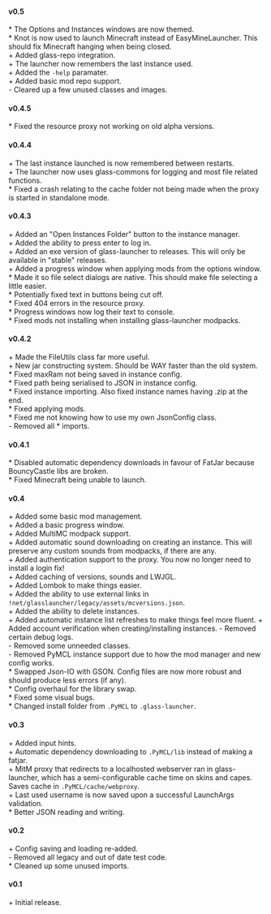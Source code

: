#### v0.5
\* The Options and Instances windows are now themed.  
\* Knot is now used to launch Minecraft instead of EasyMineLauncher. This should fix Minecraft hanging when being closed.  
\+ Added glass-repo integration.  
\+ The launcher now remembers the last instance used.  
\+ Added the `-help` paramater.  
\+ Added basic mod repo support.  
\- Cleared up a few unused classes and images.

#### v0.4.5
\* Fixed the resource proxy not working on old alpha versions.

#### v0.4.4
\+ The last instance launched is now remembered between restarts.  
\+ The launcher now uses glass-commons for logging and most file related functions.  
\* Fixed a crash relating to the cache folder not being made when the proxy is started in standalone mode.  

#### v0.4.3
\+ Added an "Open Instances Folder" button to the instance manager.  
\+ Added the ability to press enter to log in.  
\+ Added an exe version of glass-launcher to releases. This will only be available in "stable" releases.  
\+ Added a progress window when applying mods from the options window.  
\* Made it so file select dialogs are native. This should make file selecting a little easier.  
\* Potentially fixed text in buttons being cut off.  
\* Fixed 404 errors in the resource proxy.  
\* Progress windows now log their text to console.  
\* Fixed mods not installing when installing glass-launcher modpacks.

#### v0.4.2
\+ Made the FileUtils class far more useful.  
\+ New jar constructing system. Should be WAY faster than the old system.  
\* Fixed maxRam not being saved in instance config.  
\* Fixed path being serialised to JSON in instance config.  
\* Fixed instance importing. Also fixed instance names having .zip at the end.  
\* Fixed applying mods.  
\* Fixed me not knowing how to use my own JsonConfig class.  
\- Removed all * imports.

#### v0.4.1
\* Disabled automatic dependency downloads in favour of FatJar because BouncyCastle libs are broken.  
\* Fixed Minecraft being unable to launch.

#### v0.4
\+ Added some basic mod management.  
\+ Added a basic progress window.  
\+ Added MultiMC modpack support.  
\+ Added automatic sound downloading on creating an instance. This will preserve any custom sounds from modpacks, if there are any.  
\+ Added authentication support to the proxy. You now no longer need to install a login fix!  
\+ Added caching of versions, sounds and LWJGL.  
\+ Added Lombok to make things easier.  
\+ Added the ability to use external links in `!net/glasslauncher/legacy/assets/mcversions.json`.  
\+ Added the ability to delete instances.  
\+ Added automatic instance list refreshes to make things feel more fluent.
\+ Added account verification when creating/installing instances.
\- Removed certain debug logs.  
\- Removed some unneeded classes.  
\- Removed PyMCL instance support due to how the mod manager and new config works.  
\* Swapped Json-IO with GSON. Config files are now more robust and should produce less errors (if any).  
\* Config overhaul for the library swap.  
\* Fixed some visual bugs.  
\* Changed install folder from `.PyMCL` to `.glass-launcher`.

#### v0.3
\+ Added input hints.  
\+ Automatic dependency downloading to `.PyMCL/lib` instead of making a fatjar.  
\+ MitM proxy that redirects to a localhosted webserver ran in glass-launcher, which has a semi-configurable cache time on skins and capes. Saves cache in `.PyMCL/cache/webproxy`.  
\+ Last used username is now saved upon a successful LaunchArgs validation.  
\* Better JSON reading and writing.  

#### v0.2
\+ Config saving and loading re-added.  
\- Removed all legacy and out of date test code.  
\*  Cleaned up some unused imports.

#### v0.1
\+ Initial release.
